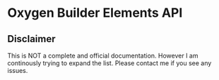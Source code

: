 # Oxygen Builder Elements API

## Disclaimer
This is NOT a complete and official documentation. However I am continously trying to expand the list. Please contact me if you see any issues.

